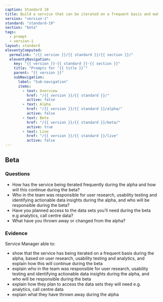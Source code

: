 ```yaml
---
caption: Standard 19
title: Build a service that can be iterated on a frequent basis and make sure resources are in place to do so.
version: "version-1"
standard: "standard-19"
section: "beta"
tags:
  - prompt
  - version-1
layout: standard
eleventyComputed:
  permalink: "/{{ version }}/{{ standard }}/{{ section }}/"
  eleventyNavigation:
    key: "{{ version }}-{{ standard }}-{{ section }}"
    title: "Prompts for ‘{{ title }}’"
    parent: "{{ version }}"
    subNavigation:
      label: "Sub-navigation"
      items:
        - text: Overview
          href: "/{{ version }}/{{ standard }}/"
          active: false
        - text: Alpha
          href: "/{{ version }}/{{ standard }}/alpha/"
          active: false
        - text: Beta
          href: "/{{ version }}/{{ standard }}/beta/"
          active: true
        - text: Live
          href: "/{{ version }}/{{ standard }}/live"
          active: false
---
```


## Beta

### Questions

- How has the service being iterated frequently during the alpha and how will this continue during the beta?
- Who in the team was responsible for user research, usability testing and identifying actionable data insights during the alpha, and who will be responsible during the beta?
- Have you planned access to the data sets you’ll need during the beta e.g analytics, call centre data?
- What have you thrown away or changed from the alpha?

### Evidence

Service Manager able to:

- show that the service has being iterated on a frequent basis during the alpha, based on user research, usability testing and analytics, and explain how this will continue during the beta
- explain who in the team was responsible for user research, usability testing and identifying actionable data insights during the alpha, and who will be responsible during the beta
- explain how they plan to access the data sets they will need e.g. analytics, call centre data
- explain what they have thrown away during the alpha
